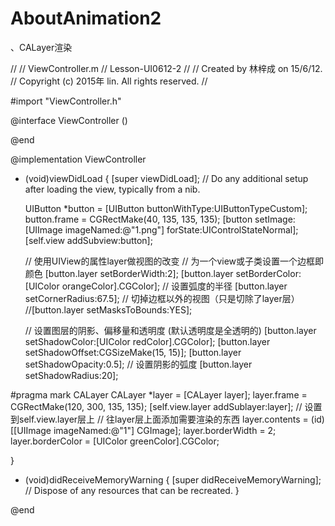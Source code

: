 # AboutAnimation2
、CALayer渲染

//
//  ViewController.m
//  Lesson-UI0612-2
//
//  Created by 林梓成 on 15/6/12.
//  Copyright (c) 2015年 lin. All rights reserved.
//

#import "ViewController.h"

@interface ViewController ()

@end

@implementation ViewController

- (void)viewDidLoad {
    [super viewDidLoad];
    // Do any additional setup after loading the view, typically from a nib.
    
    UIButton *button = [UIButton buttonWithType:UIButtonTypeCustom];
    button.frame = CGRectMake(40, 135, 135, 135);
    [button setImage:[UIImage imageNamed:@"1.png"] forState:UIControlStateNormal];
    [self.view addSubview:button];
    
    // 使用UIView的属性layer做视图的改变
    // 为一个view或子类设置一个边框即颜色
    [button.layer setBorderWidth:2];
    [button.layer setBorderColor:[UIColor orangeColor].CGColor];
    // 设置弧度的半径
    [button.layer setCornerRadius:67.5];
    // 切掉边框以外的视图（只是切除了layer层）
    //[button.layer setMasksToBounds:YES];
    
    // 设置图层的阴影、偏移量和透明度 (默认透明度是全透明的)
    [button.layer setShadowColor:[UIColor redColor].CGColor];
    [button.layer setShadowOffset:CGSizeMake(15, 15)];
    [button.layer setShadowOpacity:0.5];
    // 设置阴影的弧度
    [button.layer setShadowRadius:20];
    
    
#pragma mark CALayer
    CALayer *layer = [CALayer layer];
    layer.frame = CGRectMake(120, 300, 135, 135);
    [self.view.layer addSublayer:layer];            // 设置到self.view.layer层上
    // 往layer层上面添加需要渲染的东西
    layer.contents = (id)[[UIImage imageNamed:@"1"] CGImage];
    layer.borderWidth = 2;
    layer.borderColor = [UIColor greenColor].CGColor;
    
    
}

- (void)didReceiveMemoryWarning {
    [super didReceiveMemoryWarning];
    // Dispose of any resources that can be recreated.
}

@end



